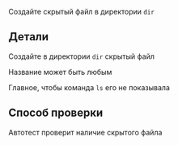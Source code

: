 Создайте скрытый файл в директории `dir`

## Детали

Создайте в директории `dir` скрытый файл

Название может быть любым

Главное, чтобы команда `ls` его не показывала

## Способ проверки

Автотест проверит наличие скрытого файла